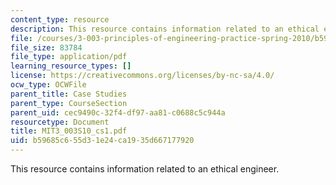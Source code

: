 ```yaml
---
content_type: resource
description: This resource contains information related to an ethical engineer.
file: /courses/3-003-principles-of-engineering-practice-spring-2010/b59685c655d31e24ca1935d667177920_MIT3_003S10_cs1.pdf
file_size: 83784
file_type: application/pdf
learning_resource_types: []
license: https://creativecommons.org/licenses/by-nc-sa/4.0/
ocw_type: OCWFile
parent_title: Case Studies
parent_type: CourseSection
parent_uid: cec9490c-32f4-df97-aa81-c0688c5c944a
resourcetype: Document
title: MIT3_003S10_cs1.pdf
uid: b59685c6-55d3-1e24-ca19-35d667177920
---
```

This resource contains information related to an ethical engineer.